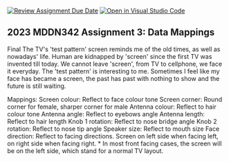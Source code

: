 [![Review Assignment Due Date](https://classroom.github.com/assets/deadline-readme-button-24ddc0f5d75046c5622901739e7c5dd533143b0c8e959d652212380cedb1ea36.svg)](https://classroom.github.com/a/wBh5q70M)
[![Open in Visual Studio Code](https://classroom.github.com/assets/open-in-vscode-718a45dd9cf7e7f842a935f5ebbe5719a5e09af4491e668f4dbf3b35d5cca122.svg)](https://classroom.github.com/online_ide?assignment_repo_id=11103452&assignment_repo_type=AssignmentRepo)
## 2023 MDDN342 Assignment 3: Data Mappings

Final
The TV's 'test pattern' screen reminds me of the old times, as well as nowadays' life. Human are kidnapped by 'screen' since the first TV was invented till today. We cannot leave 'screen', from TV to cellphone, we face it everyday. The 'test pattern' is interesting to me. Sometimes I feel like my face has became a screen, the past has past with nothing to show and the future is still waiting.

Mappings:
Screen colour: Reflect to face colour tone
Screen corner: Round corner for female, sharper corner for male
Antenna colour: Reflect to hair colour tone
Antenna angle: Reflect to eyebows angle
Antenna length: Reflect to hair length
Knob 1 rotation: Reflect to nose bridge angle
Knob 2 rotation: Reflect to nose tip angle
Speaker size: Reflect to mouth size
Face direction: Reflect to facing directions. Screen on left side when facing left, on right side when facing right.
                * In most front facing cases, the screen will be on the left side, which stand for a normal TV layout.
